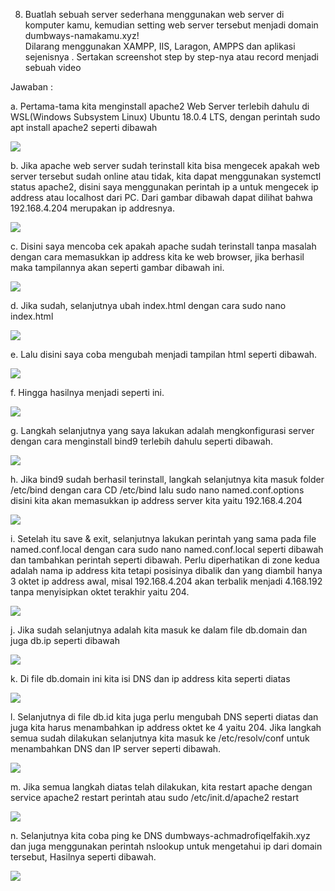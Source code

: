8. Buatlah sebuah server sederhana menggunakan web server di komputer kamu, kemudian setting web server tersebut menjadi domain dumbways-namakamu.xyz!  
Dilarang menggunakan XAMPP, IIS, Laragon, AMPPS dan aplikasi sejenisnya . Sertakan screenshot step by step-nya atau record menjadi sebuah video

Jawaban : 

a. Pertama-tama kita menginstall apache2 Web Server terlebih dahulu di WSL(Windows Subsystem Linux) Ubuntu 18.0.4 LTS, 
dengan perintah sudo apt install apache2 seperti dibawah

<img src="/images/8.1.png">

b. Jika apache web server sudah terinstall kita bisa mengecek apakah web server tersebut sudah online atau tidak, 
kita dapat menggunakan systemctl status apache2, disini saya menggunakan perintah ip a untuk mengecek ip address atau localhost dari PC. 
Dari gambar dibawah dapat dilihat bahwa 192.168.4.204 merupakan ip addresnya.

<img src="/images/8.2.png">

c. Disini saya mencoba cek apakah apache sudah terinstall tanpa masalah dengan cara memasukkan ip address kita ke web browser, 
jika berhasil maka tampilannya akan seperti gambar dibawah ini.

<img src="/images/8.3.png">

d. Jika sudah, selanjutnya ubah index.html dengan cara sudo nano index.html

<img src="/images/8.4.png">

e. Lalu disini saya coba mengubah menjadi tampilan html seperti dibawah.

<img src="/images/8.5.png">

f. Hingga hasilnya menjadi seperti ini. 

<img src="/images/8.6.png">

g. Langkah selanjutnya yang saya lakukan adalah mengkonfigurasi server dengan cara menginstall bind9 terlebih dahulu seperti dibawah.

<img src="/images/8.7.png">

h. Jika bind9 sudah berhasil terinstall, langkah selanjutnya kita masuk folder /etc/bind dengan cara CD /etc/bind lalu sudo nano named.conf.options 
disini kita akan memasukkan ip address server kita yaitu 192.168.4.204

<img src="/images/8.8.png">

i. Setelah itu save & exit, selanjutnya lakukan perintah yang sama pada file named.conf.local dengan cara sudo nano named.conf.local seperti dibawah 
dan tambahkan perintah seperti dibawah. Perlu diperhatikan di zone kedua adalah nama ip address kita tetapi posisinya dibalik dan yang diambil hanya 3 oktet ip address awal,
misal 192.168.4.204 akan terbalik menjadi 4.168.192 tanpa menyisipkan oktet terakhir yaitu 204.

<img src="/images/8.9.png">

j. Jika sudah selanjutnya adalah kita masuk ke dalam file db.domain dan juga db.ip seperti dibawah

<img src="/images/8.10.png">

k. Di file db.domain ini kita isi DNS dan ip address kita seperti diatas

<img src="/images/8.11.png">

l. Selanjutnya di file db.id kita juga perlu mengubah DNS seperti diatas dan juga kita harus menambahkan ip address oktet ke 4 yaitu 204. 
Jika langkah semua sudah dilakukan selanjutnya kita masuk ke /etc/resolv/conf untuk menambahkan DNS dan IP server seperti dibawah.

<img src="/images/8.12.png">

m. Jika semua langkah diatas telah dilakukan, kita restart apache dengan service apache2 restart perintah atau sudo /etc/init.d/apache2 restart

<img src="/images/8.13.png">

n. Selanjutnya kita coba ping ke DNS dumbways-achmadrofiqelfakih.xyz dan juga menggunakan perintah nslookup untuk mengetahui ip dari domain tersebut, 
Hasilnya seperti dibawah.

<img src="/images/8.14.png">
